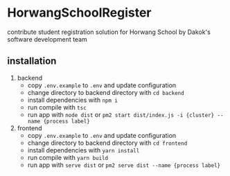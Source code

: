 # HorwangSchoolRegister
contribute student registration solution for Horwang School by Dakok's software development team

## installation
1. backend
   - copy `.env.example` to `.env` and update configuration
   - change directory to backend directory with `cd backend`
   - install dependencies with `npm i`
   - run compile with `tsc`
   - run app with `node dist` or `pm2 start dist/index.js -i {cluster} --name {process label}`
2. frontend
   - copy `.env.example` to `.env` and update configuration
   - change directory to backend directory with `cd frontend`
   - install dependencies with `yarn install`
   - run compile with `yarn build`
   - run app with `serve dist` or `pm2 serve dist --name {process label}`
